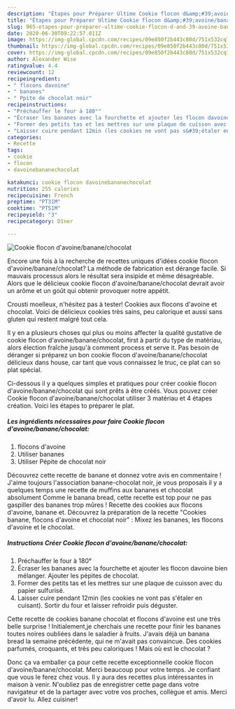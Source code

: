 ```yaml
---
description: "Étapes pour Préparer Ultime Cookie flocon d&amp;#39;avoine/banane/chocolat"
title: "Étapes pour Préparer Ultime Cookie flocon d&amp;#39;avoine/banane/chocolat"
slug: 965-etapes-pour-preparer-ultime-cookie-flocon-d-and-39-avoine-banane-chocolat
date: 2020-06-30T09:22:57.011Z
image: https://img-global.cpcdn.com/recipes/09e850f2b443c80d/751x532cq70/cookie-flocon-davoinebananechocolat-photo-principale-de-la-recette.jpg
thumbnail: https://img-global.cpcdn.com/recipes/09e850f2b443c80d/751x532cq70/cookie-flocon-davoinebananechocolat-photo-principale-de-la-recette.jpg
cover: https://img-global.cpcdn.com/recipes/09e850f2b443c80d/751x532cq70/cookie-flocon-davoinebananechocolat-photo-principale-de-la-recette.jpg
author: Alexander Wise
ratingvalue: 4.4
reviewcount: 12
recipeingredient:
- " flocons davoine"
- " bananes"
- " Ppite de chocolat noir"
recipeinstructions:
- "Préchauffer le four à 180°"
- "Écraser les bananes avec la fourchette et ajouter les flocon davoine bien mélanger. Ajouter les pépites de chocolat."
- "Former des petits tas et les mettres sur une plaque de cuisson avec du papier sulfurisé."
- "Laisser cuire pendant 12min (les cookies ne vont pas s&#39;étaler en cuisant). Sortir du four et laisser refroidir puis déguster."
categories:
- Recette
tags:
- cookie
- flocon
- davoinebananechocolat

katakunci: cookie flocon davoinebananechocolat 
nutrition: 255 calories
recipecuisine: French
preptime: "PT31M"
cooktime: "PT51M"
recipeyield: "3"
recipecategory: Dîner

---
```



![Cookie flocon d&#39;avoine/banane/chocolat](https://img-global.cpcdn.com/recipes/09e850f2b443c80d/751x532cq70/cookie-flocon-davoinebananechocolat-photo-principale-de-la-recette.jpg)

Encore une fois à la recherche de recettes uniques d'idées cookie flocon d&#39;avoine/banane/chocolat? La méthode de fabrication est dérange facile. Si mauvais processus alors le résultat sera insipide et même désagréable. Alors que le délicieux cookie flocon d&#39;avoine/banane/chocolat devrait avoir un arôme et un goût qui obtenir provoquer notre appétit.

Crousti moelleux, n&#39;hésitez pas à tester! Cookies aux flocons d&#39;avoine et chocolat. Voici de délicieux cookies très sains, peu calorique et aussi sans gluten qui restent malgré tout cela.

Il y en a plusieurs choses qui plus ou moins affecter la qualité gustative de cookie flocon d&#39;avoine/banane/chocolat, first à partir du type de matériau, alors élection fraîche jusqu'à comment process et serve it. Pas besoin de déranger si préparez un bon cookie flocon d&#39;avoine/banane/chocolat délicieux dans house, car tant que vous connaissez le truc, ce plat can so plat spécial.


Ci-dessous il y a quelques simples et pratiques pour créer cookie flocon d&#39;avoine/banane/chocolat qui sont prêts à être créés. Vous pouvez créer Cookie flocon d&#39;avoine/banane/chocolat utiliser 3 matériau et 4 étapes création. Voici les étapes to préparer le plat.

<!--inarticleads1-->

##### Les ingrédients nécessaires pour faire Cookie flocon d&#39;avoine/banane/chocolat:

1.   flocons d&#39;avoine
1. Utiliser  bananes
1. Utiliser  Pépite de chocolat noir


Découvrez cette recette de banane et donnez votre avis en commentaire ! J&#39;aime toujours l&#39;association banane-chocolat noir, je vous proposais il y a quelques temps une recette de muffins aux bananes et chocolat absolument Comme le banana bread, cette recette est top pour ne pas gaspiller des bananes trop mûres ! Recette des cookies aux flocons d&#39;avoine, banane et. Découvrez la préparation de la recette &#34;Cookies banane, flocons d&#39;avoine et chocolat noir&#34; : Mixez les bananes, les flocons d&#39;avoine et le chocolat. 

<!--inarticleads2-->

##### Instructions Créer Cookie flocon d&#39;avoine/banane/chocolat:

1. Préchauffer le four à 180°
1. Écraser les bananes avec la fourchette et ajouter les flocon davoine bien mélanger. Ajouter les pépites de chocolat.
1. Former des petits tas et les mettres sur une plaque de cuisson avec du papier sulfurisé.
1. Laisser cuire pendant 12min (les cookies ne vont pas s&#39;étaler en cuisant). Sortir du four et laisser refroidir puis déguster.


Cette recette de cookies banane chocolat et flocons d&#39;avoine est une très belle surprise ! Initialement,je cherchais une recette pour finir les bananes toutes noires oubliées dans le saladier à fruits. J&#39;avais déjà un banana bread la semaine précédente, qui ne m&#39;avait pas convaincue. Des cookies parfumés, croquants, et très peu caloriques ! Mais où est le chocolat ? 


Donc ça va emballer ça pour cette recette exceptionnelle cookie flocon d&#39;avoine/banane/chocolat. Merci beaucoup pour votre temps. Je confiant que vous le ferez chez vous. Il y aura des recettes plus  intéressantes in maison à venir. N'oubliez pas de enregistrer cette page dans votre navigateur et de la partager avec votre vos proches, collègue et amis. Merci d'avoir lu. Allez cuisiner!
